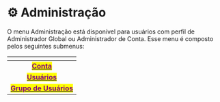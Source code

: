 # ⚙️ Administração

O menu Administração está disponível para usuários com perfil de Administrador Global ou Administrador de Conta. Esse menu é composto pelos seguintes submenus:

<table data-view="cards"><thead><tr><th align="center"></th></tr></thead><tbody><tr><td align="center"><a href="conta.md"><mark style="color:purple;"><strong>Conta</strong></mark></a></td></tr><tr><td align="center"><a href="usuarios.md"><mark style="color:purple;"><strong>Usuários</strong></mark></a></td></tr><tr><td align="center"><a href="grupo-de-usuarios.md"><mark style="color:purple;"><strong>Grupo de Usuários</strong></mark></a></td></tr></tbody></table>
